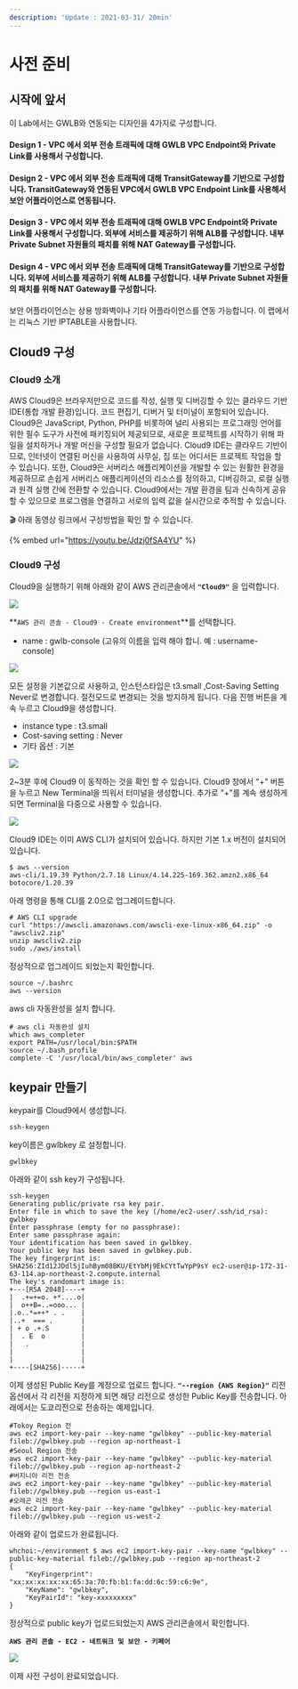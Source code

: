 ```yaml
---
description: 'Update : 2021-03-31/ 20min'
---
```


# 사전 준비

## 시작에 앞서 

이 Lab에서는 GWLB와 연동되는 디자인을 4가지로 구성합니다.

#### Design 1 - VPC 에서 외부 전송 트래픽에 대해 GWLB VPC Endpoint와 Private Link를 사용해서 구성합니다.

#### Design 2 - VPC 에서 외부 전송 트래픽에 대해 TransitGateway를 기반으로 구성합니다. TransitGateway와 연동된 VPC에서 GWLB VPC Endpoint Link를 사용해서 보안 어플라이언스로 연동됩니다.

#### Design 3 - VPC 에서 외부 전송 트래픽에 대해 GWLB VPC Endpoint와 Private Link를 사용해서 구성합니다. 외부에 서비스를 제공하기 위해 ALB를 구성합니다. 내부 Private Subnet 자원들의 패치를 위해 NAT Gateway를 구성합니다.

#### Design 4 - VPC 에서 외부 전송 트래픽에 대해 TransitGateway를 기반으로 구성합니다. 외부에 서비스를 제공하기 위해 ALB를 구성합니다. 내부 Private Subnet 자원들의 패치를 위해 NAT Gateway를 구성합니다.

보안 어플라이언스는 상용 방화벽이나 기타 어플라이언스를 연동 가능합니다. 이 랩에서는 리눅스 기반 IPTABLE을 사용합니다.

## Cloud9 구성

### Cloud9 소개 

AWS Cloud9은 브라우저만으로 코드를 작성, 실행 및 디버깅할 수 있는 클라우드 기반 IDE\(통합 개발 환경\)입니다. 코드 편집기, 디버거 및 터미널이 포함되어 있습니다. Cloud9은 JavaScript, Python, PHP를 비롯하여 널리 사용되는 프로그래밍 언어를 위한 필수 도구가 사전에 패키징되어 제공되므로, 새로운 프로젝트를 시작하기 위해 파일을 설치하거나 개발 머신을 구성할 필요가 없습니다. Cloud9 IDE는 클라우드 기반이므로, 인터넷이 연결된 머신을 사용하여 사무실, 집 또는 어디서든 프로젝트 작업을 할 수 있습니다. 또한, Cloud9은 서버리스 애플리케이션을 개발할 수 있는 원활한 환경을 제공하므로 손쉽게 서버리스 애플리케이션의 리소스를 정의하고, 디버깅하고, 로컬 실행과 원격 실행 간에 전환할 수 있습니다. Cloud9에서는 개발 환경을 팀과 신속하게 공유할 수 있으므로 프로그램을 연결하고 서로의 입력 값을 실시간으로 추적할 수 있습니다.

🎬 아래 동영상 링크에서 구성방법을 확인 할 수 있습니다. 

{% embed url="https://youtu.be/Jdzj0fSA4YU" %}



### Cloud9 구성

Cloud9을 실행하기 위해 아래와 같이 AWS 관리콘솔에서 **`"Cloud9"`** 을 입력합니다.

![](.gitbook/assets/image%20%2889%29.png)

**`AWS 관리 콘솔 - Cloud9 - Create environment`**를 선택합니다.

* name : gwlb-console \(고유의 이름을 입력 해야 합니. 예 : username-console\)

![](.gitbook/assets/image%20%2832%29.png)

모든 설정을 기본값으로 사용하고, 인스턴스타입은 t3.small ,Cost-Saving Setting Never로 변경합니다. 절전모드로 변경되는 것을 방지하게 됩니다. 다음 진행 버튼을 계속 누르고 Cloud9을 생성합니다.

* instance type : t3.small
* Cost-saving setting : Never
* 기타 옵션 : 기본

![](.gitbook/assets/image%20%2888%29.png)

2~3분 후에 Cloud9 이 동작하는 것을 확인 할 수 있습니다. Cloud9 창에서 "+" 버튼을 누르고 New Terminal을 띄워서 터미널을 생성합니다. 추가로 "+"를 계속 생성하게 되면 Terminal을 다중으로 사용할 수 있습니다.

![](.gitbook/assets/image%20%2829%29.png)

Cloud9 IDE는 이미 AWS CLI가 설치되어 있습니다. 하지만 기본 1.x 버전이 설치되어 있습니다.

```text
$ aws --version
aws-cli/1.19.39 Python/2.7.18 Linux/4.14.225-169.362.amzn2.x86_64 botocore/1.20.39
```

아래 명령을 통해 CLI를 2.0으로 업그레이드합니다.

```text
# AWS CLI upgrade
curl "https://awscli.amazonaws.com/awscli-exe-linux-x86_64.zip" -o "awscliv2.zip"
unzip awscliv2.zip
sudo ./aws/install

```

정상적으로 업그레이드 되었는지 확인합니다.

```text
source ~/.bashrc
aws --version

```

aws cli 자동완성을 설치 합니다.

```text
# aws cli 자동완성 설치 
which aws_completer
export PATH=/usr/local/bin:$PATH
source ~/.bash_profile
complete -C '/usr/local/bin/aws_completer' aws

```

## keypair 만들기

keypair를 Cloud9에서 생성합니다.

```text
ssh-keygen

```

key이름은 gwlbkey 로 설정합니다.

```text
gwlbkey
```

아래와 같이 ssh key가 구성됩니다.

```text
ssh-keygen
Generating public/private rsa key pair.
Enter file in which to save the key (/home/ec2-user/.ssh/id_rsa): gwlbkey
Enter passphrase (empty for no passphrase): 
Enter same passphrase again: 
Your identification has been saved in gwlbkey.
Your public key has been saved in gwlbkey.pub.
The key fingerprint is:
SHA256:ZId12JDdlSjIuhBym08BKU/EtYbMj9EkCYtTwYpP9sY ec2-user@ip-172-31-63-114.ap-northeast-2.compute.internal
The key's randomart image is:
+---[RSA 2048]----+
|  .+=+=o. +*....o|
|  o++B=..=ooo... |
|.o..*=++* . .    |
|..+  === .       |
| + o .+.S        |
|  . E  o         |
|   .             |
|                 |
|                 |
+----[SHA256]-----+
```

이제 생성된 Public Key를 계정으로 업로드 합니다. **`"--region {AWS Region}"`** 리전 옵션에서 각 리전을 지정하게 되면 해당 리전으로 생성한 Public Key를 전송합니다. 아래에서는 도쿄리전으로 전송하는 예제입니다.

```text
#Tokoy Region 전
aws ec2 import-key-pair --key-name "gwlbkey" --public-key-material fileb://gwlbkey.pub --region ap-northeast-1
#Seoul Region 전송
aws ec2 import-key-pair --key-name "gwlbkey" --public-key-material fileb://gwlbkey.pub --region ap-northeast-2
#버지니아 리전 전송
aws ec2 import-key-pair --key-name "gwlbkey" --public-key-material fileb://gwlbkey.pub --region us-east-1
#오레곤 리전 전송
aws ec2 import-key-pair --key-name "gwlbkey" --public-key-material fileb://gwlbkey.pub --region us-west-2

```

아래와 같이 업로드가 완료됩니다.

```text
whchoi:~/environment $ aws ec2 import-key-pair --key-name "gwlbkey" --public-key-material fileb://gwlbkey.pub --region ap-northeast-2
{
    "KeyFingerprint": "xx:xx:xx:xx:xx:65:3a:70:fb:b1:fa:dd:6c:59:c6:9e",
    "KeyName": "gwlbkey",
    "KeyPairId": "key-xxxxxxxxx"
}
```

정상적으로 public key가 업로드되었는지 AWS 관리콘솔에서 확인합니다.

**`AWS 관리 콘솔 - EC2 - 네트워크 및 보안 - 키페어`**

![](.gitbook/assets/image%20%283%29.png)

이제 사전 구성이 완료되었습니다.


